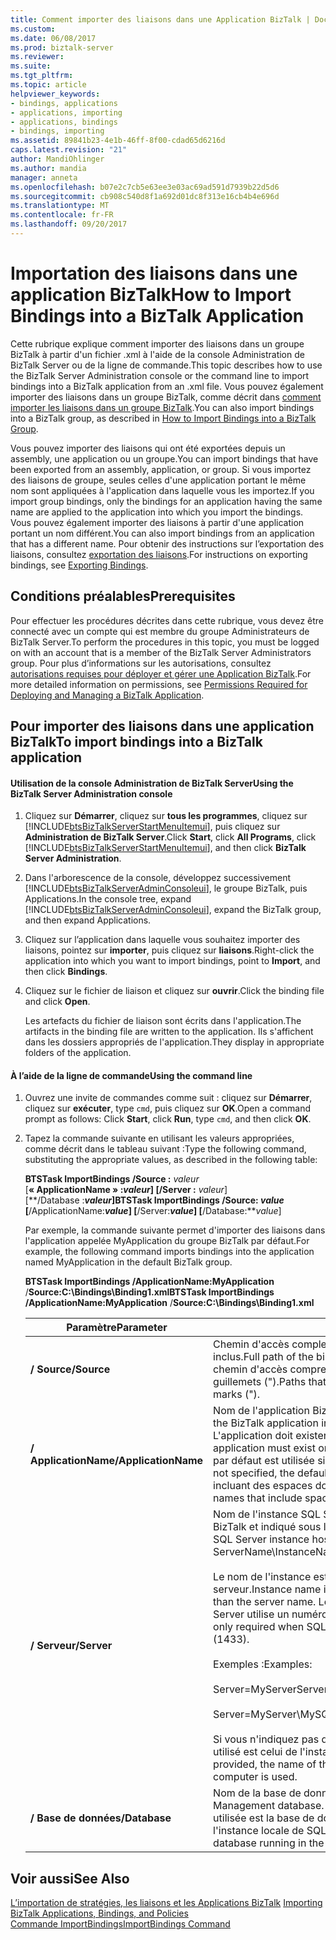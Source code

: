 ```yaml
---
title: Comment importer des liaisons dans une Application BizTalk | Documents Microsoft
ms.custom: 
ms.date: 06/08/2017
ms.prod: biztalk-server
ms.reviewer: 
ms.suite: 
ms.tgt_pltfrm: 
ms.topic: article
helpviewer_keywords:
- bindings, applications
- applications, importing
- applications, bindings
- bindings, importing
ms.assetid: 89841b23-4e1b-46ff-8f00-cdad65d6216d
caps.latest.revision: "21"
author: MandiOhlinger
ms.author: mandia
manager: anneta
ms.openlocfilehash: b07e2c7cb5e63ee3e03ac69ad591d7939b22d5d6
ms.sourcegitcommit: cb908c540d8f1a692d01dc8f313e16cb4b4e696d
ms.translationtype: MT
ms.contentlocale: fr-FR
ms.lasthandoff: 09/20/2017
---
```

# <a name="how-to-import-bindings-into-a-biztalk-application"></a><span data-ttu-id="c7ecb-102">Importation des liaisons dans une application BizTalk</span><span class="sxs-lookup"><span data-stu-id="c7ecb-102">How to Import Bindings into a BizTalk Application</span></span>
<span data-ttu-id="c7ecb-103">Cette rubrique explique comment importer des liaisons dans un groupe BizTalk à partir d'un fichier .xml à l'aide de la console Administration de BizTalk Server ou de la ligne de commande.</span><span class="sxs-lookup"><span data-stu-id="c7ecb-103">This topic describes how to use the BizTalk Server Administration console or the command line to import bindings into a BizTalk application from an .xml file.</span></span> <span data-ttu-id="c7ecb-104">Vous pouvez également importer des liaisons dans un groupe BizTalk, comme décrit dans [comment importer les liaisons dans un groupe BizTalk](../core/how-to-import-bindings-into-a-biztalk-group.md).</span><span class="sxs-lookup"><span data-stu-id="c7ecb-104">You can also import bindings into a BizTalk group, as described in [How to Import Bindings into a BizTalk Group](../core/how-to-import-bindings-into-a-biztalk-group.md).</span></span>  
  
 <span data-ttu-id="c7ecb-105">Vous pouvez importer des liaisons qui ont été exportées depuis un assembly, une application ou un groupe.</span><span class="sxs-lookup"><span data-stu-id="c7ecb-105">You can import bindings that have been exported from an assembly, application, or group.</span></span> <span data-ttu-id="c7ecb-106">Si vous importez des liaisons de groupe, seules celles d'une application portant le même nom sont appliquées à l'application dans laquelle vous les importez.</span><span class="sxs-lookup"><span data-stu-id="c7ecb-106">If you import group bindings, only the bindings for an application having the same name are applied to the application into which you import the bindings.</span></span> <span data-ttu-id="c7ecb-107">Vous pouvez également importer des liaisons à partir d'une application portant un nom différent.</span><span class="sxs-lookup"><span data-stu-id="c7ecb-107">You can also import bindings from an application that has a different name.</span></span> <span data-ttu-id="c7ecb-108">Pour obtenir des instructions sur l’exportation des liaisons, consultez [exportation des liaisons](../core/exporting-bindings6.md).</span><span class="sxs-lookup"><span data-stu-id="c7ecb-108">For instructions on exporting bindings, see [Exporting Bindings](../core/exporting-bindings6.md).</span></span>  
  
## <a name="prerequisites"></a><span data-ttu-id="c7ecb-109">Conditions préalables</span><span class="sxs-lookup"><span data-stu-id="c7ecb-109">Prerequisites</span></span>  
 <span data-ttu-id="c7ecb-110">Pour effectuer les procédures décrites dans cette rubrique, vous devez être connecté avec un compte qui est membre du groupe Administrateurs de BizTalk Server.</span><span class="sxs-lookup"><span data-stu-id="c7ecb-110">To perform the procedures in this topic, you must be logged on with an account that is a member of the BizTalk Server Administrators group.</span></span> <span data-ttu-id="c7ecb-111">Pour plus d’informations sur les autorisations, consultez [autorisations requises pour déployer et gérer une Application BizTalk](../core/permissions-required-for-deploying-and-managing-a-biztalk-application.md).</span><span class="sxs-lookup"><span data-stu-id="c7ecb-111">For more detailed information on permissions, see [Permissions Required for Deploying and Managing a BizTalk Application](../core/permissions-required-for-deploying-and-managing-a-biztalk-application.md).</span></span>  
  
## <a name="to-import-bindings-into-a-biztalk-application"></a><span data-ttu-id="c7ecb-112">Pour importer des liaisons dans une application BizTalk</span><span class="sxs-lookup"><span data-stu-id="c7ecb-112">To import bindings into a BizTalk application</span></span>  
  
#### <a name="using-the-biztalk-server-administration-console"></a><span data-ttu-id="c7ecb-113">Utilisation de la console Administration de BizTalk Server</span><span class="sxs-lookup"><span data-stu-id="c7ecb-113">Using the BizTalk Server Administration console</span></span>  
  
1.  <span data-ttu-id="c7ecb-114">Cliquez sur **Démarrer**, cliquez sur **tous les programmes**, cliquez sur [!INCLUDE[btsBizTalkServerStartMenuItemui](../includes/btsbiztalkserverstartmenuitemui-md.md)], puis cliquez sur **Administration de BizTalk Server**.</span><span class="sxs-lookup"><span data-stu-id="c7ecb-114">Click **Start**, click **All Programs**, click [!INCLUDE[btsBizTalkServerStartMenuItemui](../includes/btsbiztalkserverstartmenuitemui-md.md)], and then click **BizTalk Server Administration**.</span></span>  
  
2.  <span data-ttu-id="c7ecb-115">Dans l'arborescence de la console, développez successivement [!INCLUDE[btsBizTalkServerAdminConsoleui](../includes/btsbiztalkserveradminconsoleui-md.md)], le groupe BizTalk, puis Applications.</span><span class="sxs-lookup"><span data-stu-id="c7ecb-115">In the console tree, expand [!INCLUDE[btsBizTalkServerAdminConsoleui](../includes/btsbiztalkserveradminconsoleui-md.md)], expand the BizTalk group, and then expand Applications.</span></span>  
  
3.  <span data-ttu-id="c7ecb-116">Cliquez sur l’application dans laquelle vous souhaitez importer des liaisons, pointez sur **importer**, puis cliquez sur **liaisons**.</span><span class="sxs-lookup"><span data-stu-id="c7ecb-116">Right-click the application into which you want to import bindings, point to **Import**, and then click **Bindings**.</span></span>  
  
4.  <span data-ttu-id="c7ecb-117">Cliquez sur le fichier de liaison et cliquez sur **ouvrir**.</span><span class="sxs-lookup"><span data-stu-id="c7ecb-117">Click the binding file and click **Open**.</span></span>  
  
     <span data-ttu-id="c7ecb-118">Les artefacts du fichier de liaison sont écrits dans l'application.</span><span class="sxs-lookup"><span data-stu-id="c7ecb-118">The artifacts in the binding file are written to the application.</span></span> <span data-ttu-id="c7ecb-119">Ils s'affichent dans les dossiers appropriés de l'application.</span><span class="sxs-lookup"><span data-stu-id="c7ecb-119">They display in appropriate folders of the application.</span></span>  
  
#### <a name="using-the-command-line"></a><span data-ttu-id="c7ecb-120">À l’aide de la ligne de commande</span><span class="sxs-lookup"><span data-stu-id="c7ecb-120">Using the command line</span></span>  
  
1.  <span data-ttu-id="c7ecb-121">Ouvrez une invite de commandes comme suit : cliquez sur **Démarrer**, cliquez sur **exécuter**, type `cmd`, puis cliquez sur **OK**.</span><span class="sxs-lookup"><span data-stu-id="c7ecb-121">Open a command prompt as follows: Click **Start**, click **Run**, type `cmd`, and then click **OK**.</span></span>  
  
2.  <span data-ttu-id="c7ecb-122">Tapez la commande suivante en utilisant les valeurs appropriées, comme décrit dans le tableau suivant :</span><span class="sxs-lookup"><span data-stu-id="c7ecb-122">Type the following command, substituting the appropriate values, as described in the following table:</span></span>  
  
     <span data-ttu-id="c7ecb-123">**BTSTask ImportBindings /Source :** *valeur* [**« ApplicationName » :***valeur*] [**/Server :**  *valeur*] [**/Database :***valeur*]</span><span class="sxs-lookup"><span data-stu-id="c7ecb-123">**BTSTask ImportBindings /Source:** *value* [**/ApplicationName:***value*] [**/Server:***value*] [**/Database:***value*]</span></span>  
  
     <span data-ttu-id="c7ecb-124">Par exemple, la commande suivante permet d'importer des liaisons dans l'application appelée MyApplication du groupe BizTalk par défaut.</span><span class="sxs-lookup"><span data-stu-id="c7ecb-124">For example, the following command imports bindings into the application named MyApplication in the default BizTalk group.</span></span>  
  
     <span data-ttu-id="c7ecb-125">**BTSTask ImportBindings /ApplicationName:MyApplication** /**Source:C:\Bindings\Binding1.xml**</span><span class="sxs-lookup"><span data-stu-id="c7ecb-125">**BTSTask ImportBindings /ApplicationName:MyApplication** /**Source:C:\Bindings\Binding1.xml**</span></span>  
  
    |<span data-ttu-id="c7ecb-126">Paramètre</span><span class="sxs-lookup"><span data-stu-id="c7ecb-126">Parameter</span></span>|<span data-ttu-id="c7ecb-127">Valeur</span><span class="sxs-lookup"><span data-stu-id="c7ecb-127">Value</span></span>|  
    |---------------|-----------|  
    |<span data-ttu-id="c7ecb-128">**/ Source**</span><span class="sxs-lookup"><span data-stu-id="c7ecb-128">**/Source**</span></span>|<span data-ttu-id="c7ecb-129">Chemin d'accès complet du fichier de liaison à importer, nom du fichier inclus.</span><span class="sxs-lookup"><span data-stu-id="c7ecb-129">Full path of the binding file to import, including the file name.</span></span> <span data-ttu-id="c7ecb-130">Si le chemin d'accès comprend des espaces, vous devez le placer entre guillemets (").</span><span class="sxs-lookup"><span data-stu-id="c7ecb-130">Paths that include spaces must be enclosed in quotation marks (").</span></span>|  
    |<span data-ttu-id="c7ecb-131">**/ ApplicationName**</span><span class="sxs-lookup"><span data-stu-id="c7ecb-131">**/ApplicationName**</span></span>|<span data-ttu-id="c7ecb-132">Nom de l'application BizTalk où les liaisons doivent être importées.</span><span class="sxs-lookup"><span data-stu-id="c7ecb-132">Name of the BizTalk application into which the bindings are to be imported.</span></span> <span data-ttu-id="c7ecb-133">L'application doit exister, faute de quoi, l'opération d'importation échoue.</span><span class="sxs-lookup"><span data-stu-id="c7ecb-133">The application must exist or the import operation will fail.</span></span> <span data-ttu-id="c7ecb-134">L'application BizTalk par défaut est utilisée si ce paramètre n'est pas spécifié.</span><span class="sxs-lookup"><span data-stu-id="c7ecb-134">If this parameter is not specified, the default BizTalk application is used.</span></span> <span data-ttu-id="c7ecb-135">Les noms d'application incluant des espaces doivent être placés entre guillemets (").</span><span class="sxs-lookup"><span data-stu-id="c7ecb-135">Application names that include spaces must be enclosed in quotation marks (").</span></span>|  
    |<span data-ttu-id="c7ecb-136">**/ Serveur**</span><span class="sxs-lookup"><span data-stu-id="c7ecb-136">**/Server**</span></span>|<span data-ttu-id="c7ecb-137">Nom de l'instance SQL Server hébergeant la base de données de gestion BizTalk et indiqué sous la forme NomServeur\NomInstance,Port.</span><span class="sxs-lookup"><span data-stu-id="c7ecb-137">Name of the SQL Server instance hosting the BizTalk Management database, in the form ServerName\InstanceName,Port.</span></span><br /><br /> <span data-ttu-id="c7ecb-138">Le nom de l'instance est uniquement requis lorsqu'il est différent du nom du serveur.</span><span class="sxs-lookup"><span data-stu-id="c7ecb-138">Instance name is only required when the instance name is different than the server name.</span></span> <span data-ttu-id="c7ecb-139">Le port est uniquement requis lorsque le serveur SQL Server utilise un numéro de port autre que celui par défaut (1433).</span><span class="sxs-lookup"><span data-stu-id="c7ecb-139">Port is only required when SQL Server uses a port number other than the default (1433).</span></span><br /><br /> <span data-ttu-id="c7ecb-140">Exemples :</span><span class="sxs-lookup"><span data-stu-id="c7ecb-140">Examples:</span></span><br /><br /> <span data-ttu-id="c7ecb-141">Server=MyServer</span><span class="sxs-lookup"><span data-stu-id="c7ecb-141">Server=MyServer</span></span><br /><br /> <span data-ttu-id="c7ecb-142">Server=MyServer\MySQLServer,1533</span><span class="sxs-lookup"><span data-stu-id="c7ecb-142">Server=MyServer\MySQLServer,1533</span></span><br /><br /> <span data-ttu-id="c7ecb-143">Si vous n'indiquez pas de nom pour l'instance SQL Server, le nom d'instance utilisé est celui de l'instance SQL Server exécutée sur l'ordinateur local.</span><span class="sxs-lookup"><span data-stu-id="c7ecb-143">If not provided, the name of the SQL Server instance running on the local computer is used.</span></span>|  
    |<span data-ttu-id="c7ecb-144">**/ Base de données**</span><span class="sxs-lookup"><span data-stu-id="c7ecb-144">**/Database**</span></span>|<span data-ttu-id="c7ecb-145">Nom de la base de données de gestion BizTalk.</span><span class="sxs-lookup"><span data-stu-id="c7ecb-145">Name of the BizTalk Management database.</span></span> <span data-ttu-id="c7ecb-146">Si vous ne l'indiquez pas, la base de données utilisée est la base de données de gestion BizTalk s'exécutant au sein de l'instance locale de SQL Server.</span><span class="sxs-lookup"><span data-stu-id="c7ecb-146">If not specified, the BizTalk Management database running in the local instance of SQL Server is used.</span></span>|  
  
## <a name="see-also"></a><span data-ttu-id="c7ecb-147">Voir aussi</span><span class="sxs-lookup"><span data-stu-id="c7ecb-147">See Also</span></span>  
 <span data-ttu-id="c7ecb-148">[L’importation de stratégies, les liaisons et les Applications BizTalk](../core/importing-biztalk-applications-bindings-and-policies.md) </span><span class="sxs-lookup"><span data-stu-id="c7ecb-148">[Importing BizTalk Applications, Bindings, and Policies](../core/importing-biztalk-applications-bindings-and-policies.md) </span></span>  
 [<span data-ttu-id="c7ecb-149">Commande ImportBindings</span><span class="sxs-lookup"><span data-stu-id="c7ecb-149">ImportBindings Command</span></span>](../core/importbindings-command.md)